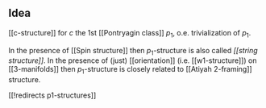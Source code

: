 


## Idea

[[c-structure]] for $c$ the 1st [[Pontryagin class]] $p_1$, o.e. trivialization of $p_1$.

In the presence of [[Spin structure]] then $p_1$-structure is also called _[[string structure]]_. In the presence of (just) [[orientation]] (i.e. [[w1-structure]]) on [[3-manifolds]] then $p_1$-structure is closely related to [[Atiyah 2-framing]] structure.


[[!redirects p1-structures]]

